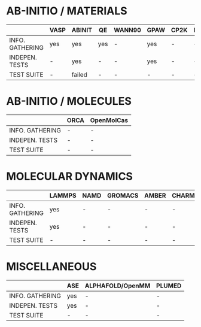 
# AB-INITIO / MATERIALS

|                     | VASP | ABINIT | QE  | WANN90 | GPAW | CP2K | NWChem |
|---------------------|------|--------|-----|--------|------|------|--------|
|     INFO. GATHERING | yes  | yes    | yes |    -   | yes  |   -  |   -    |
|     INDEPEN. TESTS  |  -   | yes    | -   |    -   | yes  |   -  |   -    |
|      TEST SUITE     |  -   | failed | -   |    -   |   -  |   -  |   -    |

# AB-INITIO / MOLECULES

|                     | ORCA | OpenMolCas |
|---------------------|------|------------|
|     INFO. GATHERING |   -  |      -     |
|     INDEPEN. TESTS  |   -  |      -     |
|      TEST SUITE     |   -  |      -     |

# MOLECULAR DYNAMICS

|                     | LAMMPS | NAMD | GROMACS | AMBER | CHARMM |
|---------------------|--------|------|---------|-------|--------|
|     INFO. GATHERING |  yes   |   -  |    -    |   -   |    -   |
|     INDEPEN. TESTS  |  yes   |   -  |    -    |   -   |    -   |
|      TEST SUITE     |    -   |   -  |    -    |   -   |    -   |

# MISCELLANEOUS

|                     | ASE | ALPHAFOLD/OpenMM | PLUMED |
|---------------------|-----|------------------|--------|
|     INFO. GATHERING | yes |        -         |   -    |
|     INDEPEN. TESTS  | yes |        -         |   -    |
|      TEST SUITE     |  -  |        -         |   -    |
